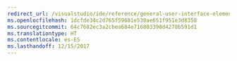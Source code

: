 ```yaml
---
redirect_url: /visualstudio/ide/reference/general-user-interface-elements-visual-studio
ms.openlocfilehash: 1dcfde34c2d765f59681e538ae651f951e3d8358
ms.sourcegitcommit: 64c7682ec3a2cbea684e716803398d4278b591d1
ms.translationtype: HT
ms.contentlocale: es-ES
ms.lasthandoff: 12/15/2017
---
```

